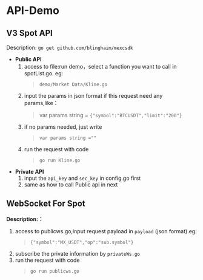 <!-- # api-demo
## v3 现货 api的调用
说明：
* **公共接口**
    1. 进入run demo中，无参数的请求直接调用:在终端中输入指令“go run *.go”. *是想要请求的文件名，例如：go run Kline.go
    2. 带参数的请求需要在params中输入json格式的参数 如：
    `{"symbol":"BTCUSDT",	"limit":"200"}`
* **私有接口**
    1. 需要先在config.go中配置相关的api_key和sec_key
    2. 后续操作与公共接口相同

## 现货ws的调用
**说明：**
1. 进入publicws.go,在payload参数中输入相应的json格式的request payload
2. 私有频道用privateWs.go进行订阅 -->
# API-Demo
## V3 Spot API
Description:
`go get github.com/blinghaim/mexcsdk`
* **Public API**
    1. access to file:run demo，select a function you want to call in spotList.go. eg:
       > `demo/Market Data/Kline.go`
    2. input the params in json format if this request need any params,like：
       > var params string = `{"symbol":"BTCUSDT","limit":"200"}`  
    3. if no params needed, just write 
       > `var params string =""`
    4. run the request with code 
       > `go run Kline.go`
* **Private API**
    1. input the `api_key` and `sec_key` in config.go first
    2. same as how to call Public api in next

## WebSocket For Spot
**Description:：**
1. access to publicws.go,input request payload in `payload` (json format).eg:
    > `{"symbol":"MX_USDT","op":"sub.symbol"}`
2. subscribe the private information by `privateWs.go`
3. run the request with code 
    > `go run publicws.go`
